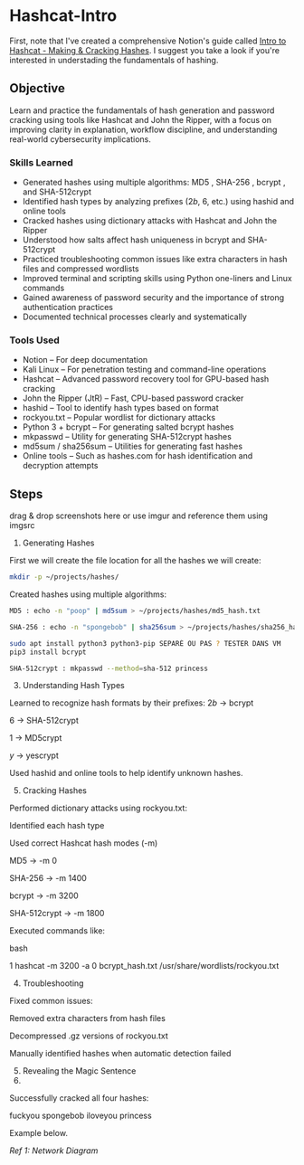 # Hashcat-Intro

First, note that I've created a comprehensive Notion's guide called [Intro to Hashcat - Making & Cracking Hashes](https://bold-top-b0e.notion.site/Intro-to-Hashcat-making-cracking-hashes-1e2d8ff66ad2808c910fd25b868c9840?pvs=4). I suggest you take a look if you're interested in understading the fundamentals of hashing.

## Objective

Learn and practice the fundamentals of hash generation and password cracking using tools like Hashcat and John the Ripper, with a focus on improving clarity in explanation, workflow discipline, and understanding real-world cybersecurity implications.

### Skills Learned

- Generated hashes using multiple algorithms: MD5 , SHA-256 , bcrypt , and SHA-512crypt
- Identified hash types by analyzing prefixes ($2b$, $6$, etc.) using hashid and online tools
- Cracked hashes using dictionary attacks with Hashcat and John the Ripper
- Understood how salts affect hash uniqueness in bcrypt and SHA-512crypt
- Practiced troubleshooting common issues like extra characters in hash files and compressed wordlists
- Improved terminal and scripting skills using Python one-liners and Linux commands
- Gained awareness of password security and the importance of strong authentication practices
- Documented technical processes clearly and systematically

### Tools Used

- Notion – For deep documentation
- Kali Linux – For penetration testing and command-line operations
- Hashcat – Advanced password recovery tool for GPU-based hash cracking
- John the Ripper (JtR) – Fast, CPU-based password cracker
- hashid – Tool to identify hash types based on format
- rockyou.txt – Popular wordlist for dictionary attacks
- Python 3 + bcrypt – For generating salted bcrypt hashes
- mkpasswd – Utility for generating SHA-512crypt hashes
- md5sum / sha256sum – Utilities for generating fast hashes
- Online tools – Such as hashes.com for hash identification and decryption attempts

## Steps
drag & drop screenshots here or use imgur and reference them using imgsrc

1. Generating Hashes

First we will create the file location for all the hashes we will create:

```bash
mkdir -p ~/projects/hashes/
```

Created hashes using multiple algorithms:

```bash
MD5 : echo -n "poop" | md5sum > ~/projects/hashes/md5_hash.txt
```
```bash
SHA-256 : echo -n "spongebob" | sha256sum > ~/projects/hashes/sha256_hash.txt
```
```bash
sudo apt install python3 python3-pip SEPARÉ OU PAS ? TESTER DANS VM
pip3 install bcrypt
```
```bash
SHA-512crypt : mkpasswd --method=sha-512 princess
```


3. Understanding Hash Types

Learned to recognize hash formats by their prefixes:
$2b$ → bcrypt

$6$ → SHA-512crypt

$1$ → MD5crypt

$y$ → yescrypt

Used hashid and online tools to help identify unknown hashes.

5. Cracking Hashes

Performed dictionary attacks using rockyou.txt:

Identified each hash type

Used correct Hashcat hash modes (-m)

MD5 → -m 0

SHA-256 → -m 1400

bcrypt → -m 3200

SHA-512crypt → -m 1800

Executed commands like:

bash


1
hashcat -m 3200 -a 0 bcrypt_hash.txt /usr/share/wordlists/rockyou.txt

4. Troubleshooting

Fixed common issues:

Removed extra characters from hash files

Decompressed .gz versions of rockyou.txt

Manually identified hashes when automatic detection failed

5. Revealing the Magic Sentence
6. 
Successfully cracked all four hashes:

fuckyou
spongebob
iloveyou
princess


Example below.

*Ref 1: Network Diagram*
